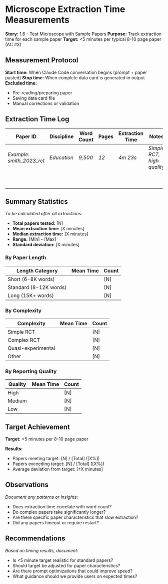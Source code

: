 # Microscope Extraction Time Measurements

<!-- Powered by BMAD™ Core -->

**Story:** 1.6 - Test Microscope with Sample Papers
**Purpose:** Track extraction time for each sample paper
**Target:** <5 minutes per typical 8-10 page paper (AC #3)

## Measurement Protocol

**Start time:** When Claude Code conversation begins (prompt + paper pasted)
**Stop time:** When complete data card is generated in output
**Excluded time:**
- Pre-reading/preparing paper
- Saving data card file
- Manual corrections or validation

## Extraction Time Log

| Paper ID | Discipline | Word Count | Pages | Extraction Time | Notes |
|----------|-----------|------------|-------|----------------|-------|
| _Example: smith_2023_rct_ | _Education_ | _9,500_ | _12_ | _4m 23s_ | _Simple RCT, high quality_ |
|  |  |  |  |  |  |
|  |  |  |  |  |  |
|  |  |  |  |  |  |
|  |  |  |  |  |  |
|  |  |  |  |  |  |
|  |  |  |  |  |  |
|  |  |  |  |  |  |
|  |  |  |  |  |  |
|  |  |  |  |  |  |

## Summary Statistics

_To be calculated after all extractions:_

- **Total papers tested:** [N]
- **Mean extraction time:** [X minutes]
- **Median extraction time:** [X minutes]
- **Range:** [Min] - [Max]
- **Standard deviation:** [X minutes]

### By Paper Length

| Length Category | Mean Time | Count |
|----------------|-----------|-------|
| Short (6-8K words) |  | [N] |
| Standard (8-12K words) |  | [N] |
| Long (15K+ words) |  | [N] |

### By Complexity

| Complexity | Mean Time | Count |
|-----------|-----------|-------|
| Simple RCT |  | [N] |
| Complex RCT |  | [N] |
| Quasi-experimental |  | [N] |
| Other |  | [N] |

### By Reporting Quality

| Quality | Mean Time | Count |
|---------|-----------|-------|
| High |  | [N] |
| Medium |  | [N] |
| Low |  | [N] |

## Target Achievement

**Target:** <5 minutes per 8-10 page paper

**Results:**
- Papers meeting target: [N] / [Total] ([X%])
- Papers exceeding target: [N] / [Total] ([X%])
- Average deviation from target: [±X minutes]

## Observations

_Document any patterns or insights:_

- Does extraction time correlate with word count?
- Do complex papers take significantly longer?
- Are there specific paper characteristics that slow extraction?
- Did any papers timeout or require restart?

## Recommendations

_Based on timing results, document:_

- Is <5 minute target realistic for standard papers?
- Should target be adjusted for paper characteristics?
- Are there prompt optimizations that could improve speed?
- What guidance should we provide users on expected times?
